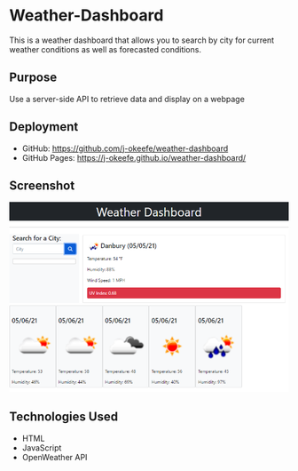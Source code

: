 # Weather-Dashboard

This is a weather dashboard that allows you to search by city for current weather conditions as well as forecasted conditions.

## Purpose

Use a server-side API to retrieve data and display on a webpage

## Deployment

- GitHub: https://github.com/j-okeefe/weather-dashboard
- GitHub Pages: https://j-okeefe.github.io/weather-dashboard/


## Screenshot

![Screenshot](assets/images/screenshot.png)

## Technologies Used 
- HTML
- JavaScript
- OpenWeather API